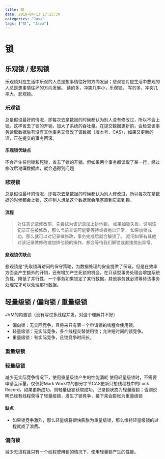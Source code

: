 ```yaml
---
title: 锁
date: 2019-04-13 17:25:30
categories: "Java"
tags: ["锁", "Java"]
---
```


# 锁

## 乐观锁 / 悲观锁

乐观锁对应生活中乐观的人总是想事情往好的方向发展；悲观锁对应生活中悲观的人总是想事情往坏的方向发展。
读的多，冲突几率小，乐观锁。
写的多，冲突几率大，悲观锁。

### 乐观锁

总是假设最好的情况，即每次去拿数据的时候都认为别人没有修改过，所以不会上锁。这样省去了锁的开销，加大了系统的吞吐量。在提交数据更新前，会检查该事务读取数据后有没有其他事务又修改了该数据（版本号、CAS），如果又更新的话，正在提交的事务回滚。

#### 乐观锁优缺点

不会产生任何锁和死锁，省去了锁的开销。但如果两个事务都读取了某一行，经过修改后谢晖数据库，就会遇得到问题

### 悲观锁

总是假设最坏的情况，即每次去拿数据的时候都认为别人修改过，所以每次在拿数据的时候都会上锁，这样别人想拿这个数据就会阻塞直到它拿到锁。

#### 流程

> 对任意记录修改前，先尝试为该记录加上排他锁。
> 如果加锁失败，说明该记录正在被修改，那么当前查询可能要等待或者抛出异常。
> 如果加锁成功，那么就可以对记录做修改，事务完成后就会解锁了。
> 期间如果有其他对该记录做修改或加排他锁的操作，都会等待我们解锁或直接抛出异常。

#### 悲观锁优缺点

悲观锁是“先取锁再访问的保守策略，为数据处理的安全提供了保证。但是在效率方面会产生额外的开销，还有增加产生死锁的机会。在只读型事务处理会增加系统负载，降低了并行性，一个事务如果锁定了某行数据，其他事务就必须等待该事务处理完才可以处理那行数据。

## 轻量级锁 / 偏向锁 / 重量级锁

JVM的内置锁（没有写过多线程并发，对这个理解并不好）

- 偏向锁：无实际竞争，且将来只有第一个申请锁的线程会使用锁。
- 轻量级锁：无实际竞争，多个线程交替使用锁；允许短时间的锁竞争。
- 重量级锁：有实际竞争，且锁竞争时间长。

### 重量级锁

### 轻量级锁

减少无实际竞争情况下，使用重量级锁产生的性能消耗
使用轻量级锁时，不需要申请互斥量，仅仅将Mark Work中的部分字节CAS更新只想线程栈中的Lock Record。如果更新成功，则轻量级锁获取成功，记录锁状态为轻量级锁；否则说明已经有线程获得了轻量级锁，发生了锁竞争，接下来会膨胀为重量级锁

#### 缺点

- 如果锁竞争激烈，那么轻量级将很快膨胀为重量级锁，那么维持轻量级锁的过程就成了浪费。

### 偏向锁

减少无进程且只有一个线程使用锁的情况下，使用轻量锁产生的性能。

